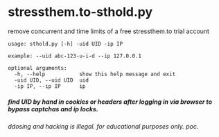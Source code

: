 # stressthem.to-sthold.py

remove concurrent and time limits of a free stressthem.to trial account

```
usage: sthold.py [-h] -uid UID -ip IP

example: --uid abc-123-u-i-d --ip 127.0.0.1

optional arguments:
  -h, --help           show this help message and exit
  -uid UID, --uid UID  uid
  -ip IP, --ip IP      ip
```

##### find UID by hand in cookies or headers after logging in via browser to bypass captchas and ip locks.

###### ddosing and hacking is illegal. for educational purposes only. poc.
